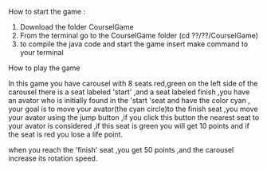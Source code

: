 How to start the game :


1) Download the folder CourselGame 
1) From the terminal go to the CourselGame folder (cd ??/??/CourselGame) 
2) to compile the java code and start the game insert make command to your terminal


How to play the game

In this game you have carousel with 8 seats red,green  on the left side of the carousel
there is a seat labeled 'start' ,and a seat labeled finish ,you have an avator who is 
initially found in the 'start 'seat and have the color cyan ,
your goal is to move your avator(the cyan circle)to the finish seat ,you move your avator using the
jump button ,if you click this button the nearest seat to your avator is considered ,if
this seat is green you will get  10 points and if the seat is red you lose a life point.

when you reach the 'finish' seat ,you get 50 points ,and the carousel increase its rotation speed.
